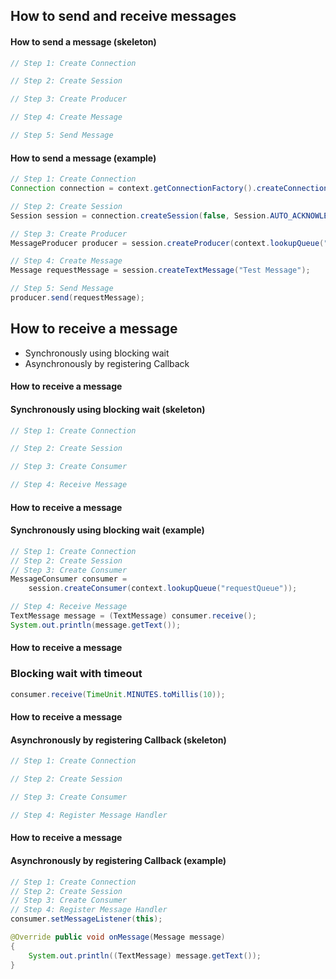 ## How to send and receive messages


#### How to send a message (skeleton)
```java
// Step 1: Create Connection

// Step 2: Create Session

// Step 3: Create Producer

// Step 4: Create Message

// Step 5: Send Message
```


#### How to send a message (example)
```java
// Step 1: Create Connection
Connection connection = context.getConnectionFactory().createConnection();
```
<!-- .element: class="fragment" -->
```java
// Step 2: Create Session
Session session = connection.createSession(false, Session.AUTO_ACKNOWLEDGE);
```
<!-- .element: class="fragment" -->
```java
// Step 3: Create Producer
MessageProducer producer = session.createProducer(context.lookupQueue("Q1"))
```
<!-- .element: class="fragment" -->
```java
// Step 4: Create Message
Message requestMessage = session.createTextMessage("Test Message");
```
<!-- .element: class="fragment" -->
```java
// Step 5: Send Message
producer.send(requestMessage);
```
<!-- .element: class="fragment" -->


## How to receive a message
* Synchronously using blocking wait
* Asynchronously by registering Callback


#### How to receive a message
#### Synchronously using blocking wait (skeleton)
```java
// Step 1: Create Connection

// Step 2: Create Session

// Step 3: Create Consumer

// Step 4: Receive Message
```


#### How to receive a message
#### Synchronously using blocking wait (example)
```java
// Step 1: Create Connection
// Step 2: Create Session
// Step 3: Create Consumer
MessageConsumer consumer =
    session.createConsumer(context.lookupQueue("requestQueue"));
```
<!-- .element: class="fragment" -->
```java
// Step 4: Receive Message
TextMessage message = (TextMessage) consumer.receive();
System.out.println(message.getText());
```
<!-- .element: class="fragment" -->


#### How to receive a message
### Blocking wait with timeout
```java
consumer.receive(TimeUnit.MINUTES.toMillis(10));
```


#### How to receive a message
#### Asynchronously by registering Callback (skeleton)
```java
// Step 1: Create Connection

// Step 2: Create Session

// Step 3: Create Consumer

// Step 4: Register Message Handler
```


#### How to receive a message
#### Asynchronously by registering Callback (example)
```java
// Step 1: Create Connection
// Step 2: Create Session
// Step 3: Create Consumer
// Step 4: Register Message Handler
consumer.setMessageListener(this);
```
<!-- .element: class="fragment" -->
```java
@Override public void onMessage(Message message)
{
    System.out.println((TextMessage) message.getText());
}
```
<!-- .element: class="fragment" -->

